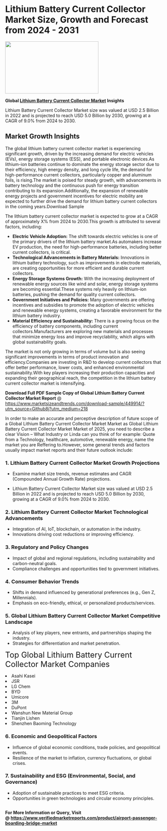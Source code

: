 <H1>Lithium Battery Current Collector Market Size, Growth and Forecast from 2024 - 2031</H1><img class="aligncenter size-medium wp-image-584254" src="https://thirdeyenews.in/wp-content/uploads/2024/09/Global-Market-Research-300x168.jpeg" alt="" width="300" height="168" /><p><strong>Global&nbsp;<a href="https://www.marketsizeandtrends.com/download-sample/449914/?utm_source=Github8j?utm_medium=218">Lithium Battery Current Collector Market</a> Insights</strong></p><p>Lithium Battery Current Collector Market size was valued at USD 2.5 Billion in 2022 and is projected to reach USD 5.0 Billion by 2030, growing at a CAGR of 9.0% from 2024 to 2030.</p><p><h2>Market Growth Insights</h2> The global lithium battery current collector market is experiencing significant growth, driven by the increasing demand for electric vehicles (EVs), energy storage systems (ESS), and portable electronic devices.As lithium-ion batteries continue to dominate the energy storage sector due to their efficiency, high energy density, and long cycle life, the demand for high-performance current collectors, particularly copper and aluminum foils, is rising.The market is poised for steady growth, with advancements in battery technology and the continuous push for energy transition contributing to its expansion.Additionally, the expansion of renewable energy projects and government incentives for electric mobility are expected to further drive the demand for lithium battery current collectors in the coming years.Download Sample <p>The lithium battery current collector market is expected to grow at a CAGR of approximately X% from 2024 to 2030.This growth is attributed to several factors, including:</p> <ul> <li><strong>Electric Vehicle Adoption:</strong> The shift towards electric vehicles is one of the primary drivers of the lithium battery market.As automakers increase EV production, the need for high-performance batteries, including better current collectors, is critical.</li> <li><strong>Technological Advancements in Battery Materials:</strong> Innovations in lithium battery technology, such as improvements in electrode materials, are creating opportunities for more efficient and durable current collectors.</li> <li><strong>Energy Storage Systems Growth:</strong> With the increasing deployment of renewable energy sources like wind and solar, energy storage systems are becoming essential.These systems rely heavily on lithium-ion batteries, pushing the demand for quality current collectors.</li> <li><strong>Government Initiatives and Policies:</strong> Many governments are offering incentives and subsidies to promote the adoption of electric vehicles and renewable energy systems, creating a favorable environment for the lithium battery industry.</li> <li><strong>Material Efficiency and Sustainability:</strong> There is a growing focus on the efficiency of battery components, including current collectors.Manufacturers are exploring new materials and processes that minimize energy loss and improve recyclability, which aligns with global sustainability goals.</li> </ul> <p>The market is not only growing in terms of volume but is also seeing significant improvements in terms of product innovation and efficiency.Companies are investing in R&D to develop current collectors that offer better performance, lower costs, and enhanced environmental sustainability.With key players increasing their production capacities and expanding their geographical reach, the competition in the lithium battery current collector market is intensifying.</p> </p><p><span class=""><strong>Download Full PDF Sample Copy of Global Lithium Battery Current Collector Market Report</strong> @ <a href="https://www.marketsizeandtrends.com/download-sample/449914/?utm_source=Github8j?utm_medium=218" target="_blank">https://www.marketsizeandtrends.com/download-sample/449914/?utm_source=Github8j?utm_medium=218</a></span></p><p>In order to make an accurate and perceptive description of future scope of a Global&nbsp;Lithium Battery Current Collector Market Market as Global&nbsp;Lithium Battery Current Collector Market Market of 2025, you need to describe a clear Vision &ndash; What Industry or Linda can you think of for example: Quote from a Technology, healthcare, automotive, renewable energy, name the market you are Reffering to.However, some general trends and factors usually impact market reports and their future outlook include:</p><h3>1.&nbsp;<strong>Lithium Battery Current Collector Market Growth Projections</strong></h3><ul><li>Examine market size trends, revenue estimates and CAGR (Compounded Annual Growth Rate) projections.</li><li><p>Lithium Battery Current Collector Market size was valued at USD 2.5 Billion in 2022 and is projected to reach USD 5.0 Billion by 2030, growing at a CAGR of 9.0% from 2024 to 2030.</p></li></ul><h3>2.&nbsp;<strong>Lithium Battery Current Collector Market Technological Advancements</strong></h3><ul><li>Integration of AI, IoT, blockchain, or automation in the industry.</li><li>Innovations driving cost reductions or improving efficiency.</li></ul><h3>3.&nbsp;<strong>Regulatory and Policy Changes</strong></h3><ul><li>Impact of global and regional regulations, including sustainability and carbon-neutral goals.</li><li>Compliance challenges and opportunities tied to government initiatives.</li></ul><h3>4.&nbsp;<strong>Consumer Behavior Trends</strong></h3><ul><li>Shifts in demand influenced by generational preferences (e.g., Gen Z, Millennials).</li><li>Emphasis on eco-friendly, ethical, or personalized products/services.</li></ul><h3>5.&nbsp;<strong>Global Lithium Battery Current Collector Market Competitive Landscape</strong></h3><ul><li>Analysis of key players, new entrants, and partnerships shaping the industry.</li><li>Strategies for differentiation and market penetration.</li></ul><p data-pm-slice="1 1 []"><span style="color: inherit; font-family: inherit; font-size: 25px;">Top Global Lithium Battery Current Collector Market Companies</span></p><div class="" data-test-id=""><p><li>Asahi Kasei</li><li> JSR</li><li> LG Chem</li><li> BYD</li><li> Umicore</li><li> 3M</li><li> DuPont</li><li> Wanshun New Material Group</li><li> Tianjin Lishen</li><li> Shenzhen Baoming Technology</li></p></div><h3>6.&nbsp;<strong>Economic and Geopolitical Factors</strong></h3><ul><li>Influence of global economic conditions, trade policies, and geopolitical events.</li><li>Resilience of the market to inflation, currency fluctuations, or global crises.</li></ul><h3>7.&nbsp;<strong>Sustainability and ESG (Environmental, Social, and Governance)</strong></h3><ul><li>Adoption of sustainable practices to meet ESG criteria.</li><li>Opportunities in green technologies and circular economy principles.</li></ul><h2><strong style="font-size: 14px;">For More Information or Query, Visit @&nbsp;</strong><a style="background-color: #ffffff; font-size: 14px;" href="https://www.marketsizeandtrends.com/report/lithium-battery-current-collector-market/" target="_blank">https://www.verifiedmarketreports.com/product/airport-passenger-boarding-bridge-market</a></h2>